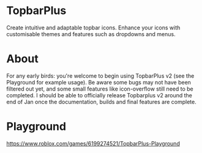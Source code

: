 # TopbarPlus
Create intuitive and adaptable topbar icons. Enhance your icons with customisable themes and features such as dropdowns and menus.

# About
For any early birds: you're welcome to begin using TopbarPlus v2 (see the Playground for example usage). Be aware some bugs may not have been filtered out yet, and some small features like icon-overflow still need to be completed. I should be able to officially release Topbarplus v2 around the end of Jan once the documentation, builds and final features are complete.

# Playground
https://www.roblox.com/games/6199274521/TopbarPlus-Playground
